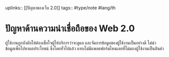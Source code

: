uplinks:: [[ปัญหาของเว็บ 2.0]]
tags:: #type/note #lang/th 
# ปัญหาด้านความน่าเชื่อถือของ Web 2.0
ผู้ใช้งานถูกบังคับให้ต้องเชื่อใจผู้ให้บริการว่าจะดูแล และจัดการข้อมูลของผู้ใช้งานเป็นอย่างดี ไม่นำข้อมูลเพื่อไปหาผลประโยชน์ ซึ่งโดยทั่วไปแล้ว แทบไม่มีแพลตฟอร์มไหนเลยที่ไม่มองผู้ใช้งานเป็นสินค้า